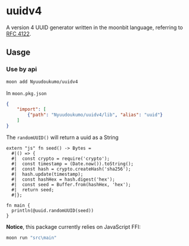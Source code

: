 # uuidv4

A version 4 UUID generator written in the moonbit language, referring to [RFC 4122](https://datatracker.ietf.org/doc/html/rfc4122).  

## Uasge

### Use by api

```bash
moon add Nyuudoukumo/uuidv4
```

In `moon.pkg.json`

```json
{
    "import": [
        {"path": "Nyuudoukumo/uuidv4/lib", "alias": "uuid"}
    ]
}
```

The `randomUUID()` will return a uuid as a String

```moonbit
extern "js" fn seed() -> Bytes =
  #|() => {
  #|  const crypto = require('crypto');
  #|  const timestamp = (Date.now()).toString();
  #|  const hash = crypto.createHash('sha256');
  #|  hash.update(timestamp);
  #|  const hashHex = hash.digest('hex');
  #|  const seed = Buffer.from(hashHex, 'hex');
  #|  return seed;
  #|};

fn main {
  println(@uuid.randomUUID(seed))
}
```

**Notice**, this package currently relies on JavaScript FFI:

```bash
moon run "src\main"
```
